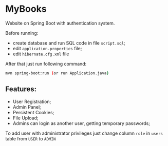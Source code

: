 # MyBooks

Website on Spring Boot with authentication system.

Before running: 
- create database and run SQL code in file `script.sql`;
- edit `application.properties` file;
- edit `hibernate.cfg.xml` file

After that just run following command:
```sh
mvn spring-boot:run (or run Application.java)
```

## Features:
 - User Registration;
 - Admin Panel;
 - Persistent Cookies;
 - File Upload;
 - Admins can login as another user, getting temporary passwords;

To add user with administrator privileges just change column `role` in `users` table from `USER` to `ADMIN`
